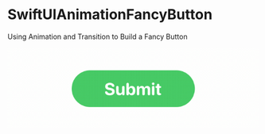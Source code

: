 # SwiftUIAnimationFancyButton

Using Animation and Transition to Build a Fancy Button

<img src="https://github.com/obadasemary/SwiftUIAnimationFancyButton/blob/master/swiftui-animation-16.gif" alt="HTML5 Icon">
